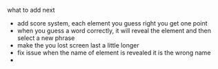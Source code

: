 what to add next 
- add score system, each element you guess right you get one point
- when you guess a word correctly, it will reveal the element and then select a new phrase
- make the you lost screen last a little longer
- fix issue when the name of element is revealed it is the wrong name
- 
